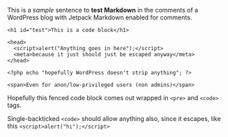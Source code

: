 This is a *sample* sentence to **test Markdown** in the comments of a WordPress blog with Jetpack Markdown enabled for comments.

```
<h1 id="test">This is a code block</h1>

<head>
  <script>alert("Anything goes in here");</script>
  <meta>because it just should just be escaped anyway</meta>
</head>

<?php echo "hopefully WordPress doesn't strip anything"; ?>

<span>Even for anon/low-privileged users (non admins)</span>
```

Hopefully this fenced code block comes out wrapped in `<pre>` and `<code>` tags.

Single-backticked `<code>` should allow anything also, since it escapes, like this `<script>alert("hi");</script>`

